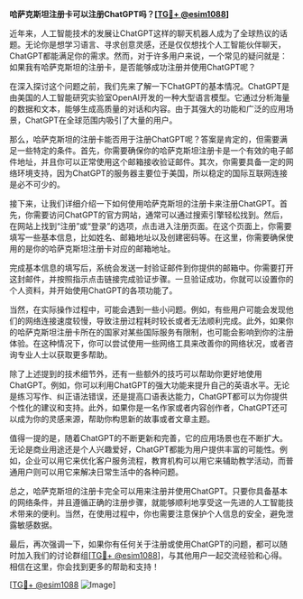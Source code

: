 **哈萨克斯坦注册卡可以注册ChatGPT吗？[[TG💪+ @esim1088](https://t.me/s/esim1088)]**

近年来，人工智能技术的发展让ChatGPT这样的聊天机器人成为了全球热议的话题。无论你是想学习语言、寻求创意灵感，还是仅仅想找个人工智能伙伴聊天，ChatGPT都能满足你的需求。然而，对于许多用户来说，一个常见的疑问就是：如果我有哈萨克斯坦的注册卡，是否能够成功注册并使用ChatGPT呢？

在深入探讨这个问题之前，我们先来了解一下ChatGPT的基本情况。ChatGPT是由美国的人工智能研究实验室OpenAI开发的一种大型语言模型。它通过分析海量的数据和文本，能够生成高质量的对话和内容。由于其强大的功能和广泛的应用场景，ChatGPT在全球范围内吸引了大量的用户。

那么，哈萨克斯坦的注册卡能否用于注册ChatGPT呢？答案是肯定的，但需要满足一些特定的条件。首先，你需要确保你的哈萨克斯坦注册卡是一个有效的电子邮件地址，并且你可以正常使用这个邮箱接收验证邮件。其次，你需要具备一定的网络环境支持，因为ChatGPT的服务器主要位于美国，所以稳定的国际互联网连接是必不可少的。

接下来，让我们详细介绍一下如何使用哈萨克斯坦的注册卡来注册ChatGPT。首先，你需要访问ChatGPT的官方网站，通常可以通过搜索引擎轻松找到。然后，在网站上找到“注册”或“登录”的选项，点击进入注册页面。在这个页面上，你需要填写一些基本信息，比如姓名、邮箱地址以及创建密码等。在这里，你需要确保使用的是你的哈萨克斯坦注册卡对应的邮箱地址。

完成基本信息的填写后，系统会发送一封验证邮件到你提供的邮箱中。你需要打开这封邮件，并按照指示点击链接完成验证步骤。一旦验证成功，你就可以设置你的个人资料，并开始使用ChatGPT的各项功能了。

当然，在实际操作过程中，可能会遇到一些小问题。例如，有些用户可能会发现他们的网络连接速度较慢，导致注册过程耗时较长或者无法顺利完成。此外，如果你的哈萨克斯坦注册卡所在的国家对某些国际服务有限制，也可能会影响到你的注册体验。在这种情况下，你可以尝试使用一些网络工具来改善你的网络状况，或者咨询专业人士以获取更多帮助。

除了上述提到的技术细节外，还有一些额外的技巧可以帮助你更好地使用ChatGPT。例如，你可以利用ChatGPT的强大功能来提升自己的英语水平。无论是练习写作、纠正语法错误，还是提高口语表达能力，ChatGPT都可以为你提供个性化的建议和支持。此外，如果你是一名作家或者内容创作者，ChatGPT还可以成为你的灵感来源，帮助你构思新的故事或者文章主题。

值得一提的是，随着ChatGPT的不断更新和完善，它的应用场景也在不断扩大。无论是商业用途还是个人兴趣爱好，ChatGPT都能为用户提供丰富的可能性。例如，企业可以用它来优化客户服务流程，教育机构可以用它来辅助教学活动，而普通用户则可以用它来解决日常生活中的各种问题。

总之，哈萨克斯坦的注册卡完全可以用来注册并使用ChatGPT。只要你具备基本的网络条件，并且遵循正确的注册步骤，就能够顺利地享受这一先进的人工智能技术带来的便利。当然，在使用过程中，你也需要注意保护个人信息的安全，避免泄露敏感数据。

最后，再次强调一下，如果你有任何关于注册或使用ChatGPT的问题，都可以随时加入我们的讨论群组[[TG💪+ @esim1088](https://t.me/s/esim1088)]，与其他用户一起交流经验和心得。相信在这里，你会找到更多的帮助和支持！

[[TG💪+ @esim1088](https://t.me/s/esim1088) ![Image](https://i.postimg.cc/4NQfJmqS/Snipaste-2025-05-13-00-14-12.png)]